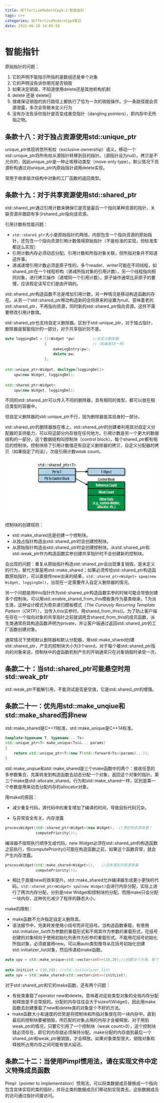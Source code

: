 ```yaml
---
title: 《EffectiveModernCpp》-3-智能指针
tags: C++
categories: 《EffectiveModernCpp》笔记
date: 2022-06-18 14:05:58
---
```



# 智能指针

原始指针的问题：

1. 它的声明不能指示所指的是数组还是单个对象
2. 它的声明没告诉你用完是否销毁
3. 如果决定销毁，不知道使用delete还是其他析构机制
4. delete 还是 delete[]
5. 很难保证销毁的执行路径上都执行了恰为一次的销毁操作。少一条路径就会资源泄露，多次会导致未定义行为
6. 没有办法告诉你指针是否变成悬空指针（dangling pointers），即内存中无所指之物。

<!--more-->

## 条款十八：对于独占资源使用std::unique_ptr

unique_ptr体现转悠所有权（exclusive ownership）语义。移动一个std::unique_ptr将所有权从源指针转移到目的指针。（源指针设为null）。拷贝是不允许的，因此unique_ptr是一种止咳移动类型（move-only type）。默认情况下资源析构通过对unique_ptr内原始指针调用delete实现。

常用于继承层次结构中对象的工厂函数的返回类型。

## 条款十九：对于共享资源使用std::shared_ptr

std::shared_ptr通过引用计数来确保它是否是最后一个指向某种资源的指针，关联资源并跟踪有多少shared_ptr指向该资源。

引用计数有性能问题：

- `std::shared_ptr`大小是原始指针的两倍，内部包含一个指向资源的原始指针，还包含一个指向资源引用计数值得原始指针（不是标准的实现，但标准库都这么实现）
- 引用计数内存必须动态分配。引用计数和所指对象关联，但所指对象并不知道这件事。
- 递减递增引用计数必须是原子性的。多个reader、writer可能在不同线程，如shared_ptr在一个线程析构（递减所指对象的引用计数），另一个线程指向相同对象，进行拷贝操作（递增同一个引用计数）。原子操作通常比非原子的要慢，应该假定读写它们是由开销的。

std::shared_ptr构造函数不总是增加引用计数，另一种情况是移动构造函数的存在。从另一个std::shared_ptr移动构造新的会将原来的设置为null，意味着老的std::shared_ptr，不再指向资源，同时新的std::shared_ptr指向资源。这样不需要修改引用计数值。

std::shared_ptr也支持自定义删除器。区别于std::unique_ptr，对于独占指针，删除器是智能指针的一部分，对于共享指针则不是。

```c++
auto loggingDel = [](Widget *pw)        //自定义删除器
                  {                     //（和条款18一样）
                      makeLogEntry(pw);
                      delete pw;
                  };

std::unique_ptr<Widget, decltype(loggingDel)> 
    upw(new Widget, loggingDel);

std::shared_ptr<Widget>
    spw(new Widget, loggingDel);
```

不同的std::shared_ptr<Widget>可以传入不同的删除器，具有相同的类型，都可以放在相应类型的容器中。

但自定义删除器的std::unique_ptr不行，因为删除器是其自身的一部分。

std::shared_ptr的删除器放在堆上，std::shared_ptr的创建者利用其对自定义分配器的支持能力，可以将这部分内存放在任何地方。引用计数是另一个更大的数据结构的一部分，这个数据结构叫控制块（control block）。每个shared_ptr都有相应的控制块，控制块除了引用计数值还有自定义删除器的拷贝，自定义分配器的拷贝（如果指定了的话），次级引用计数weak count。

![item19_fig1](https://raw.githubusercontent.com/bevancheng/imgrepo/main/202206181138848.png)

控制块的创建规则：

- std::make_shared总是创建一个控制块。
- 从独占指针构造出std::shared_ptr时会创建控制块。
- 从原始指针构造出std::shared_ptr时会创建控制块。从std::shared_ptr和std::weak_ptr作为构造函数实参创建共享指针时不会创建新的控制块。

会出现的问题：重复从原始指针构造std::shared_ptr会出现重复销毁，是未定义的行为，替代方案是用std::make_shared；如果必须传给std::shared_ptr构造函数原始指针，可以直接传new出来的结果，`std::shared_ptr<Widget> spwq(new Widget, loggingDel)`，出现在一定需要传入自定义删除器的情况。

另一个问题是用this指针作为std::shared_ptr构造函数实参的时候可能会导致创建多个控制块。可以用std::enable_shared_from_this<T>模板类作为基类继承，T为派生类，这种设计模式为奇异递归模板模式（*The Curiously Recurring Template Pattern*（*CRTP*）），当传入this实参时，用shared_from_this()。为了防止客户端在存在一个指向对象的共享指针之前就调用含shared_from_this的成员函数，派生类通常将其构造函数声明为private，并让客户端通过返回std::shared_ptr的工厂函数创建对象。

通常情况下使用默认删除器和默认分配器，用std::make_shared创建std::shared_ptr，产生的控制块大小为3个word。对于每个被std::shared_ptr指向的对象来说，控制块中的虚函数机制产生的开销通常只在对象销毁时承受一次。

## 条款二十：当std::shared_ptr可能悬空时用std::weak_ptr

std::weak_ptr不能解引用，不能测试是否是空值，它是std::shared_ptr的增强。

## 条款二十一：优先用std::make_unqiue和std::make_shared而非new

std::make_shared是C++11标准，std::make_unique是C++14标准。

```c++
template<typename T, typename... Ts>
std::unique_ptr<T> make_unique(Ts&&... params)
{
	return std::unique_ptr<T>(new T(std::forward<Ts>(params)...));
}
```

std::make_unqiue和std::make_shared是三个make函数中的两个：接收任意的多参数集合，完美转发到构造函数去动态分配一个对象，返回这个对象的指针。第三个make是std::allocate_shared，行为和std::make_shared一样，区别是第一个参数是用来动态分配内存的allocator对象。

用make的原因：

- 减少重复代码，源代码中的重复增加了编译的时间，导致目标代码冗杂。

- 与异常安全有关。内存泄露

```c++
processWidget(std::shared_ptr<Widget>(new Widget),  //潜在的资源泄漏！
              computePriority());
```

编译器不按照执行顺序生成代码，new Widget必须在std::shared_ptr的构造函数之前执行，但computePriority()可能在构造函数之前，如果这个函数异常，就会产生内存泄露。

```c++
processWidget(std::make_shared<Widget>(),   //没有潜在的资源泄漏
              computePriority());
```

- 相比于直接new的效率提升。std::make_shared允许编译器生成更小更快的代码。`std::shared_ptr<Widget> spw(new Widget)`会进行内存分配，实际上进行了两次内存分配，分别是new Widget和控制块的分配。而用make只会分配一块内存，这种优化减少了程序的静态大小。

make的限制：

- make函数不允许指定自定义删除其。
- 语法细节中，完美转发使用小括号而非花括号。当构造函数重载，有使用std::initializer_list作为参数的重载形式和不用其作为参数的重载形式，花括号创建的对象倾向于使用初始化列表作为形参的重载形式。不能用花括号初始化所指对象，必须直接用new。可以用auto类型推导从花括号初始化创建std::initializer_list对象，然后传递给make函数。

```c++
auto upv = std::make_unique<std::vector<int>>(10,20);//创建10个元素，每个值20

auto initList = {10,20}; //std::initializer_list
auto spv = std::make_shared<std::vector<int>>(initList);
```



对于std::shared_ptr和它的make函数，还有两个问题：

- 有些类重载了operator new和delete。意味着对这些类型对象的全局内存分配和释放是不合常规的。分配的内存往往会大于sizeof(Widget)，因此用make函数去创建重载了new和delete类的对象是个不好的方法。
- make函数大小和速度的优势是将控制块和所指对象放在同一块内存中。直到最后的控制块要被销毁，所匹配的对象占用的内存才会被释放。对于用到weak_ptr的情况，只要它引用了一个控制块（weak count>0），这个控制块就必须存在，即它的内存就必须保持分配。make分配的内存直到最后一个shared_ptr和weak_ptr被销毁，才会释放。如果对象类型很大，销毁对象和释放所占用内存之间可能有很大延迟。



## 条款二十二：当使用Pimpl惯用法，请在实现文件中定义特殊成员函数

Pimpl（pointer to implementation）惯用法，可以将类数据成员替换成一个指向包含具体实现的类的指针，并将主类的数据成员们移动到实现类去，这些数据成员的访问通过指针间接访问。

